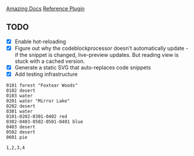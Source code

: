 [Amazing Docs](https://marcus.se.net/obsidian-plugin-docs/)
[Reference Plugin](https://github.com/blacksmithgu/obsidian-dataview)

## TODO
- [x] Enable hot-reloading
- [x] Figure out why the codeblockprocessor doesn't automatically update - if the snippet is changed, live-preview updates. But reading view is stuck with a cached version.
- [x] Generate a static SVG that auto-replaces code snippets
- [x] Add testing infrastructure

```hext
0101 forest "Foxtear Woods"
0102 desert
0103 water
0201 water "Mirror Lake"
0202 desert
0301 water
0101-0202-0301-0402 red
0302-0403-0502-0501-0401 blue
0403 desert
0502 desert
0601 pie
```


```csv
1,2,3,4
```